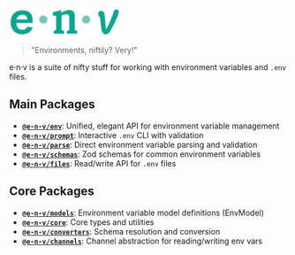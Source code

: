 <!-- markdownlint-disable-next-line -->
<img src="./assets/env4.png" alt="e-n-v Logo" height="50"/>

> "Environments, niftily? Very!"

e·n·v is a suite of nifty stuff for working with environment variables and `.env` files.

## Main Packages

- **[`@e-n-v/env`](./packages/env/README.md)**: Unified, elegant API for environment variable management
- **[`@e-n-v/prompt`](./packages/prompt/README.md)**: Interactive `.env` CLI with validation
- **[`@e-n-v/parse`](./packages/parse/README.md)**: Direct environment variable parsing and validation
- **[`@e-n-v/schemas`](./packages/schemas/README.md)**: Zod schemas for common environment variables
- **[`@e-n-v/files`](./packages/files/README.md)**: Read/write API for `.env` files

## Core Packages

- **[`@e-n-v/models`](./packages/models/README.md)**: Environment variable model definitions (EnvModel)
- **[`@e-n-v/core`](./packages/core/README.md)**: Core types and utilities
- **[`@e-n-v/converters`](./packages/converters/README.md)**: Schema resolution and conversion
- **[`@e-n-v/channels`](./packages/channels/README.md)**: Channel abstraction for reading/writing env vars
